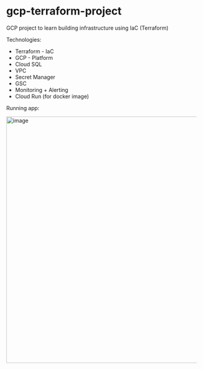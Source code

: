 # gcp-terraform-project
GCP project to learn building infrastructure using IaC (Terraform)


Technologies:
- Terraform - IaC
- GCP - Platform
- Cloud SQL
- VPC
- Secret Manager
- GSC
- Monitoring + Alerting
- Cloud Run (for docker image)

Running app:

<img width="1182" height="652" alt="image" src="https://github.com/user-attachments/assets/7baedae9-0632-4ecc-8fe4-f681b3adc4fe" />

